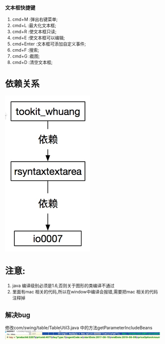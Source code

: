 ### **文本框快捷键** ###
1. cmd+M :弹出右键菜单;
2. cmd+L :最大化文本框;
3. cmd+R :使文本框只读;
4. cmd+E :使文本框可以编辑;
5. cmd+Enter :文本框可添加自定义事件;
6. cmd+F :搜索;
7. cmd+G :截图;
8. cmd+D :清空文本框;

# 依赖关系
![依赖关系](./note/2017-05-18_00-09-15.jpg)

# 注意:
1. java 编译级别必须是1.6,否则关于图形的类编译不通过
2. 里面有mac 相关的代码,所以在window中编译会报错,需要把mac 相关的代码注释掉

## 解决bug
修改com/swing/table/TableUtil3.java 中的方法getParameterIncludeBeans
![这里写链接内容](2017-08-17_08-47-48.jpg)

